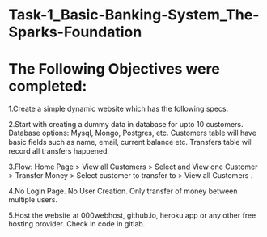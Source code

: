 # Task-1_Basic-Banking-System_The-Sparks-Foundation

# The Following Objectives were completed:

1.Create a simple dynamic website which has the following specs.

2.Start with creating a dummy data in database for upto 10  customers. Database options: Mysql, Mongo, Postgres, etc.  Customers table will have basic ﬁelds such as    name, email,  current balance etc. Transfers table will record all transfers  happened.

3.Flow: Home Page >  View all Customers >  Select and View one  Customer > Transfer Money > Select customer to transfer to >  View all Customers .

4.No Login Page. No User Creation. Only transfer of money  between multiple users.

5.Host the website at 000webhost, github.io, heroku app or any  other free hosting provider. Check in code in gitlab.

